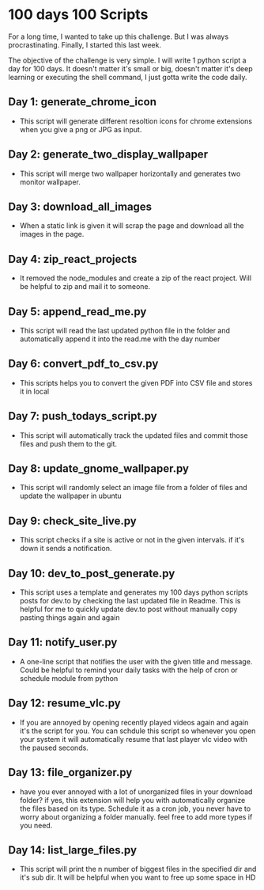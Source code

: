 # 100 days 100 Scripts

For a long time, I wanted to take up this challenge. But I was always procrastinating. Finally, I started this last week. 

The objective of the challenge is very simple. I will write 1 python script a day for 100 days. It doesn't matter it's small or big, doesn't matter it's deep learning or executing the shell command, I just gotta write the code daily. 

## Day 1:  generate_chrome_icon

- This script will generate different resoltion icons for chrome extensions when you give a png or JPG as input.

## Day 2: generate_two_display_wallpaper
- This script will merge two wallpaper horizontally and generates two monitor wallpaper.

## Day 3: download_all_images

- When a static link is given it will scrap the page and download all the images in the page.

## Day 4: zip_react_projects

- It removed the node_modules and create a zip of the react project. Will be helpful to zip and mail it to someone. 

## Day 5: append_read_me.py
- This script will read the last updated python file in the folder and automatically append it into the read.me with the day number


## Day 6: convert_pdf_to_csv.py
- This scripts helps you to convert the given PDF into CSV file and stores it in local


## Day 7: push_todays_script.py
- This script will automatically track the updated files and commit those files and push them to the git.

## Day 8: update_gnome_wallpaper.py
- This script will randomly select an image file from a folder of files and update the wallpaper in ubuntu

## Day 9: check_site_live.py
- This script checks if a site is active or not in the given intervals. if it's down it sends a notification.

## Day 10: dev_to_post_generate.py
- This script uses a template and generates my 100 days python scripts posts for dev.to by checking the last updated file in Readme. This is helpful for me to quickly update dev.to post without manually copy pasting things again and again

## Day 11: notify_user.py
- A one-line script that notifies the user with the given title and message. Could be helpful to remind your daily tasks with the help of cron or schedule module from python

## Day 12: resume_vlc.py
- If you are annoyed by opening recently played videos again and again it's the script for you. You can schdule this script so whenever you open your system it will automatically resume that last player vlc video with the paused seconds.

## Day 13: file_organizer.py
- have you ever annoyed with a lot of unorganized files in your download folder? if yes, this extension will help you with automatically organize the files based on its type. Schedule it as a cron job, you never have to worry about organizing a folder manually.   feel free to add more types if you need.

## Day 14: list_large_files.py
- This script will print the n number of biggest files in the specified dir and it's sub dir. It will be helpful when you want to free up some space in HD
